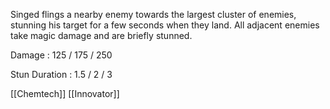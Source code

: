 Singed flings a nearby enemy towards the largest cluster of enemies, stunning his target for a few seconds when they land. All adjacent enemies take magic damage and are briefly stunned.

Damage : 125 / 175 / 250

Stun Duration : 1.5 / 2 / 3

[[Chemtech]]
[[Innovator]]
